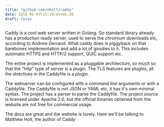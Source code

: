 ```yaml
---
title: "github.com/mholt/caddy"
date: 2018-05-07T15:19:43+05:30
draft: false
---
```


Caddy is a cool web server written in Golang. Go standard library already has a production ready server, used to serve the chromium downloads etc, according to Andrew Gerrand. What caddy does is piggyback on that barebones implementation and add a lot of goodies to it. This includes automatic HTTPS and HTTP/2 support, QUIC support etc.

The entire project is implemented as a pluggable architecture, so much so that the "http" type of server is a plugin. The TLS features are plugins, all the directives in the Caddyfile is a plugin.

The webserver can be configured with a command line arguments or with a Caddyfile. The Caddyfile is not JSON or YAML etc, it has it's own minimal syntax. The project has a parser to parse the Caddyfile.
The project source is licensed under Apache 2.0, but the official binaries obtained from the website are not free for commercial usage.

The docs are great and the website is lovely. Here we'll be talking to Matthew Holt, the author of Caddy

